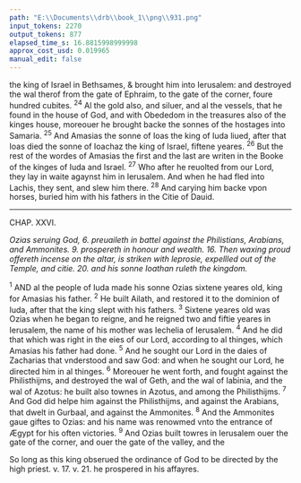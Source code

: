 ```yaml
---
path: "E:\\Documents\\drb\\book_1\\png\\931.png"
input_tokens: 2270
output_tokens: 877
elapsed_time_s: 16.8815998999998
approx_cost_usd: 0.019965
manual_edit: false
---
```

the king of Israel in Bethsames, & brought him into Ierusalem: and destroyed the wal therof from the gate of Ephraim, to the gate of the corner, foure hundred cubites. <sup>24</sup> Al the gold also, and siluer, and al the vessels, that he found in the house of God, and with Obededom in the treasures also of the kinges house, moreouer he brought backe the sonnes of the hostages into Samaria. <sup>25</sup> And Amasias the sonne of Ioas the king of Iuda liued, after that Ioas died the sonne of Ioachaz the king of Israel, fiftene yeares. <sup>26</sup> But the rest of the wordes of Amasias the first and the last are writen in the Booke of the kinges of Iuda and Israel. <sup>27</sup> Who after he reuolted from our Lord, they lay in waite agaynst him in Ierusalem. And when he had fled into Lachis, they sent, and slew him there. <sup>28</sup> And carying him backe vpon horses, buried him with his fathers in the Citie of Dauid.

<hr>

CHAP. XXVI.

*Ozias seruing God, 6. preuaileth in battel against the Philistians, Arabians, and Ammonites. 9. prospereth in honour and wealth. 16. Then waxing proud offereth incense on the altar, is striken with leprosie, expellled out of the Temple, and citie. 20. and his sonne Ioathan ruleth the kingdom.*

<sup>1</sup> AND al the people of Iuda made his sonne Ozias sixtene yeares old, king for Amasias his father. <sup>2</sup> He built Ailath, and restored it to the dominion of Iuda, after that the king slept with his fathers. <sup>3</sup> Sixtene yeares old was Ozias when he began to reigne, and he reigned two and fiftie yeares in Ierusalem, the name of his mother was Iechelia of Ierusalem. <sup>4</sup> And he did that which was right in the eies of our Lord, according to al thinges, which Amasias his father had done. <sup>5</sup> And he sought our Lord in the daies of Zacharias that vnderstood and saw God: and when he sought our Lord, he directed him in al thinges. <sup>6</sup> Moreouer he went forth, and fought against the Philisthijms, and destroyed the wal of Geth, and the wal of Iabinia, and the wal of Azotus: he built also townes in Azotus, and among the Philisthijms. <sup>7</sup> And God did helpe him against the Philisthijms, and against the Arabians, that dwelt in Gurbaal, and against the Ammonites. <sup>8</sup> And the Ammonites gaue giftes to Ozias: and his name was renowmed vnto the entrance of Ægypt for his often victories. <sup>9</sup> And Ozias built towres in Ierusalem ouer the gate of the corner, and ouer the gate of the valley, and the

<aside>So long as this king obserued the ordinance of God to be directed by the high priest. v. 17. v. 21. he prospered in his affayres.</aside>

[^1]: rest, in